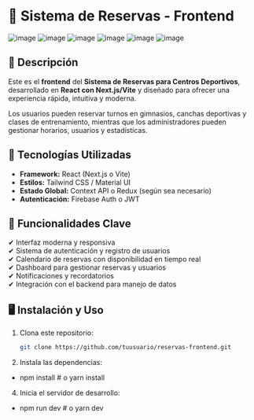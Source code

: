 # 🎨 Sistema de Reservas - Frontend  

![image](https://github.com/user-attachments/assets/6d7d5072-5623-41c7-8314-22a38b5f16a5)
![image](https://github.com/user-attachments/assets/6c3aee39-b8d5-4896-b105-899e09788e35)
![image](https://github.com/user-attachments/assets/9c48cc08-b8ff-4f06-88b9-33bb84653505)
![image](https://github.com/user-attachments/assets/7355d755-4bd0-42fd-acfa-e712f871b674)
![image](https://github.com/user-attachments/assets/80d68106-ac46-47fc-8379-2e195763401b)
![image](https://github.com/user-attachments/assets/d646d729-2df2-4485-b259-3d511664d107)


## 📌 Descripción  
Este es el **frontend** del **Sistema de Reservas para Centros Deportivos**, desarrollado en **React con Next.js/Vite** y diseñado para ofrecer una experiencia rápida, intuitiva y moderna.  

Los usuarios pueden reservar turnos en gimnasios, canchas deportivas y clases de entrenamiento, mientras que los administradores pueden gestionar horarios, usuarios y estadísticas.  

## 🚀 Tecnologías Utilizadas  
- **Framework:** React (Next.js o Vite)  
- **Estilos:** Tailwind CSS / Material UI  
- **Estado Global:** Context API o Redux (según sea necesario)  
- **Autenticación:** Firebase Auth o JWT  

## 🎯 Funcionalidades Clave  
✔ Interfaz moderna y responsiva  
✔ Sistema de autenticación y registro de usuarios  
✔ Calendario de reservas con disponibilidad en tiempo real  
✔ Dashboard para gestionar reservas y usuarios  
✔ Notificaciones y recordatorios  
✔ Integración con el backend para manejo de datos  

## 🖥️ Instalación y Uso  
1. Clona este repositorio:  
   ```bash
   git clone https://github.com/tuusuario/reservas-frontend.git

2.  Instala las dependencias:
- npm install  # o yarn install

4. Inicia el servidor de desarrollo:
- npm run dev  # o yarn dev
